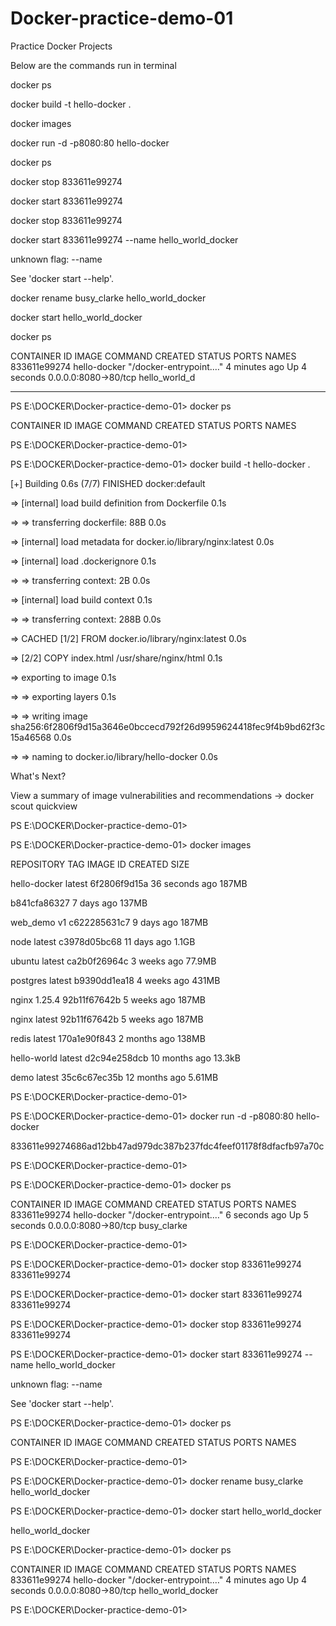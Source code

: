 # Docker-practice-demo-01
Practice Docker Projects

Below are the commands run in terminal

docker ps

docker build -t hello-docker .

docker images

docker run -d -p8080:80 hello-docker

docker ps

docker stop 833611e99274

docker start 833611e99274

docker stop 833611e99274

docker start 833611e99274 --name hello_world_docker

  unknown flag: --name
  
  See 'docker start --help'.
  
docker rename busy_clarke hello_world_docker

docker start hello_world_docker

docker ps

CONTAINER ID   IMAGE          COMMAND                  CREATED         STATUS         PORTS                  NAMES
833611e99274   hello-docker   "/docker-entrypoint.…"   4 minutes ago   Up 4 seconds   0.0.0.0:8080->80/tcp   hello_world_d

---------------------------------------------------------------------------------------------------------------

PS E:\DOCKER\Docker-practice-demo-01> docker ps

CONTAINER ID   IMAGE     COMMAND   CREATED   STATUS    PORTS     NAMES

PS E:\DOCKER\Docker-practice-demo-01>

PS E:\DOCKER\Docker-practice-demo-01> docker build -t hello-docker .

[+] Building 0.6s (7/7) FINISHED                                                                 docker:default

 => [internal] load build definition from Dockerfile                                                       0.1s
 
 => => transferring dockerfile: 88B                                                                        0.0s
 
 => [internal] load metadata for docker.io/library/nginx:latest                                            0.0s
 
 => [internal] load .dockerignore                                                                          0.1s
 
 => => transferring context: 2B                                                                            0.0s
 
 => [internal] load build context                                                                          0.1s
 
 => => transferring context: 288B                                                                          0.0s
 
 => CACHED [1/2] FROM docker.io/library/nginx:latest                                                       0.0s
 
 => [2/2] COPY index.html /usr/share/nginx/html                                                            0.1s
 
 => exporting to image                                                                                     0.1s
 
 => => exporting layers                                                                                    0.1s
 
 => => writing image sha256:6f2806f9d15a3646e0bccecd792f26d9959624418fec9f4b9bd62f3c15a46568               0.0s
 
 => => naming to docker.io/library/hello-docker                                                            0.0s

What's Next?

  View a summary of image vulnerabilities and recommendations → docker scout quickview
  
PS E:\DOCKER\Docker-practice-demo-01>

PS E:\DOCKER\Docker-practice-demo-01> docker images

REPOSITORY     TAG       IMAGE ID       CREATED          SIZE

hello-docker   latest    6f2806f9d15a   36 seconds ago   187MB

<none>         <none>    b841cfa86327   7 days ago       137MB

web_demo       v1        c622285631c7   9 days ago       187MB

node           latest    c3978d05bc68   11 days ago      1.1GB

ubuntu         latest    ca2b0f26964c   3 weeks ago      77.9MB

postgres       latest    b9390dd1ea18   4 weeks ago      431MB

nginx          1.25.4    92b11f67642b   5 weeks ago      187MB

nginx          latest    92b11f67642b   5 weeks ago      187MB

redis          latest    170a1e90f843   2 months ago     138MB

hello-world    latest    d2c94e258dcb   10 months ago    13.3kB

demo           latest    35c6c67ec35b   12 months ago    5.61MB

PS E:\DOCKER\Docker-practice-demo-01>

PS E:\DOCKER\Docker-practice-demo-01> docker run -d -p8080:80 hello-docker

833611e99274686ad12bb47ad979dc387b237fdc4feef01178f8dfacfb97a70c

PS E:\DOCKER\Docker-practice-demo-01>

PS E:\DOCKER\Docker-practice-demo-01> docker ps

CONTAINER ID   IMAGE          COMMAND                  CREATED         STATUS         PORTS                  NAMES        
833611e99274   hello-docker   "/docker-entrypoint.…"   6 seconds ago   Up 5 seconds   0.0.0.0:8080->80/tcp   busy_clarke  

PS E:\DOCKER\Docker-practice-demo-01>

PS E:\DOCKER\Docker-practice-demo-01> docker stop 833611e99274
833611e99274

PS E:\DOCKER\Docker-practice-demo-01> docker start 833611e99274
833611e99274

PS E:\DOCKER\Docker-practice-demo-01> docker stop 833611e99274
833611e99274

PS E:\DOCKER\Docker-practice-demo-01> docker start 833611e99274 --name hello_world_docker

unknown flag: --name

See 'docker start --help'.

PS E:\DOCKER\Docker-practice-demo-01> docker ps

CONTAINER ID   IMAGE     COMMAND   CREATED   STATUS    PORTS     NAMES

PS E:\DOCKER\Docker-practice-demo-01> 

PS E:\DOCKER\Docker-practice-demo-01> docker rename busy_clarke hello_world_docker

PS E:\DOCKER\Docker-practice-demo-01> docker start hello_world_docker

hello_world_docker

PS E:\DOCKER\Docker-practice-demo-01> docker ps

CONTAINER ID   IMAGE          COMMAND                  CREATED         STATUS         PORTS                  NAMES
833611e99274   hello-docker   "/docker-entrypoint.…"   4 minutes ago   Up 4 seconds   0.0.0.0:8080->80/tcp   hello_world_docker

PS E:\DOCKER\Docker-practice-demo-01> 
